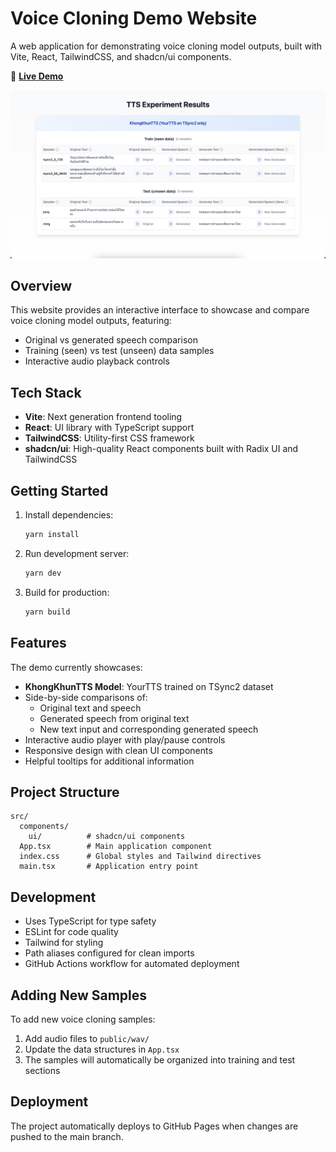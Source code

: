 # Voice Cloning Demo Website

A web application for demonstrating voice cloning model outputs, built with Vite, React, TailwindCSS, and shadcn/ui components.

🔗 **[Live Demo](https://dubbing-ai.github.io/VoiceCloningDemo/)**

![Demo Screenshot](./fig/demo001.png)

## Overview

This website provides an interactive interface to showcase and compare voice cloning model outputs, featuring:

- Original vs generated speech comparison
- Training (seen) vs test (unseen) data samples
- Interactive audio playback controls

## Tech Stack

- **Vite**: Next generation frontend tooling
- **React**: UI library with TypeScript support
- **TailwindCSS**: Utility-first CSS framework
- **shadcn/ui**: High-quality React components built with Radix UI and TailwindCSS

## Getting Started

1. Install dependencies:

   ```bash
   yarn install
   ```

2. Run development server:

   ```bash
   yarn dev
   ```

3. Build for production:

   ```bash
   yarn build
   ```

## Features

The demo currently showcases:

- **KhongKhunTTS Model**: YourTTS trained on TSync2 dataset
- Side-by-side comparisons of:
  - Original text and speech
  - Generated speech from original text
  - New text input and corresponding generated speech
- Interactive audio player with play/pause controls
- Responsive design with clean UI components
- Helpful tooltips for additional information

## Project Structure

```plaintext
src/
  components/
    ui/          # shadcn/ui components
  App.tsx        # Main application component
  index.css      # Global styles and Tailwind directives
  main.tsx       # Application entry point
```

## Development

- Uses TypeScript for type safety
- ESLint for code quality
- Tailwind for styling
- Path aliases configured for clean imports
- GitHub Actions workflow for automated deployment

## Adding New Samples

To add new voice cloning samples:

1. Add audio files to `public/wav/`
2. Update the data structures in `App.tsx`
3. The samples will automatically be organized into training and test sections

## Deployment

The project automatically deploys to GitHub Pages when changes are pushed to the main branch.